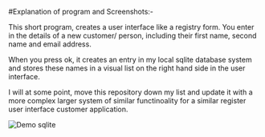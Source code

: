 #Explanation of program  and Screenshots:-

This short program, creates a user interface like a registry form.  You enter in the details of a new customer/ person, including their first name, second name and email address.

When you press ok, it creates an entry in my local sqlite database system and stores these names in a visual list on the right hand side in the user interface.

I will at some point, move this repository down my list and update it with a more complex larger system of similar functinoality for a similar register user interface customer application.

![Demo sqlite](https://github.com/WAZJACk85/C-Languages-and-SQL-integrated-Projects/assets/20317523/63bfa396-2372-4229-be0b-9939365a4635)

